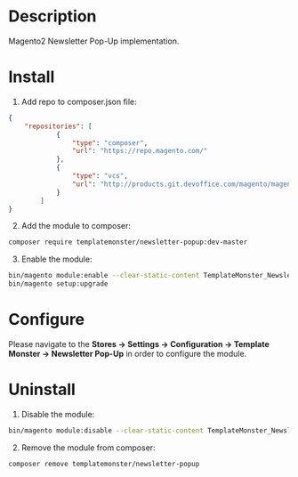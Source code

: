 Description
===========
Magento2 Newsletter Pop-Up implementation.

Install
=======

1. Add repo to composer.json file:
```json
{
    "repositories": [
            {
                "type": "composer",
                "url": "https://repo.magento.com/"
            },
            {
                "type": "vcs",
                "url": "http://products.git.devoffice.com/magento/magento2-newsletter-popup.git"
            }
        ]
}
```

2. Add the module to composer:
```bash
composer require templatemonster/newsletter-popup:dev-master
```

3. Enable the module:
```bash
bin/magento module:enable --clear-static-content TemplateMonster_NewsletterPopup
bin/magento setup:upgrade
```

Configure
=========

Please navigate to the **Stores -> Settings -> Configuration -> Template Monster -> Newsletter Pop-Up** in order to configure the module.

Uninstall
=========

1. Disable the module:
```bash
bin/magento module:disable --clear-static-content TemplateMonster_NewsletterPopup
```

2. Remove the module from composer:
```bash
composer remove templatemonster/newsletter-popup
```